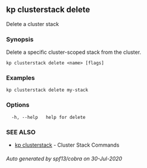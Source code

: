 ## kp clusterstack delete

Delete a cluster stack

### Synopsis

Delete a specific cluster-scoped stack from the cluster.

```
kp clusterstack delete <name> [flags]
```

### Examples

```
kp clusterstack delete my-stack
```

### Options

```
  -h, --help   help for delete
```

### SEE ALSO

* [kp clusterstack](kp_clusterstack.md)	 - Cluster Stack Commands

###### Auto generated by spf13/cobra on 30-Jul-2020
